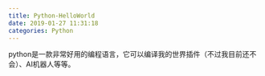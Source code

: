 ```yaml
---
title: Python-HelloWorld
date: 2019-01-27 11:31:18
categories: Python
---
```

python是一款非常好用的编程语言，它可以编译我的世界插件（不过我目前还不会）、AI机器人等等。
